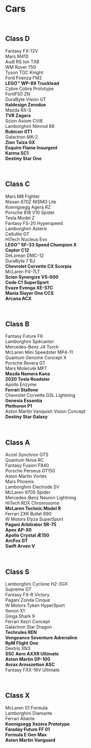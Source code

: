 # Cars

<br>

## Class D

Fantasy FX-12V  
Mars M410  
Audi RS Ion TX8  
WM Rover 750  
Tyson TGC Knight  
Ford Firenza FM2  
**LEGO™️ WP-89 Truckload**  
Cybre Cobra Prototype  
FortiF50 ZN  
DuraByte Vision GT  
**Italdesign Zerodue**  
Mazda RX-S  
**TVR Zagara**  
Scion Axiom CVi8  
Lamborghini Nimrod 88  
**Rubicon GT1**  
Galactron MK-2  
**Zion Taiza GX**  
**Esquire Flame Insurgent**  
**Karma SC1**  
**Destiny Star One**

<br>

## Class C

Mars M8 Fighter  
Nissan 670Z NISMO Lite  
Koenigsegg Agera RZ  
Porsche 818 V10 Spider  
Tesla Model Z  
Fantasy FS-20 Hyperspeed  
Lamborghini Asterix  
Cellulite GT  
HiTech Nucleus Evo  
**LEGO™️ SF-33 Speed Champion X**  
**Ceptor C12**  
DeLorean DMC-12  
DuraByte 7 RJ  
**Chevrolet Corvette CX Scorpia**  
McLaren P4-7LT  
**Scion Synergize VS-600**  
**Cede C1 SuperSport**  
**Evaze Evenga XE-57C**  
**Mania Slayer One CCS**  
**Arcana ACX**

<br>

## Class B

Fantasy Future F6  
Lamborghini Spécantor  
Mercedes-Benz J4 Torch  
McLaren Mini Speedster MP4-11  
Quantum Genome Concept X  
Porsche Revera GT  
Mars Molecule MP7  
**Mazda Namera Kana**  
**2020 Tesla Roadster**  
Apollo Enzyme  
**Ferrari Stallone**  
Chevrolet Corvette GSL Lightning  
**Genesis Essentia**  
**Plethoron P1**  
Aston Martin Vanquish Vision Concept  
**Destiny Star Galaxy**

<br>

## Class A

Accel Synchron GTS  
Quantum Nova RC  
Fantasy Fusion F840  
Porsche Perseus GT150  
Aston Martin Vortex  
Mars Phoenix  
Lamborghini Electrode SV  
McLaren 970S Spider  
Mercedes-Benz Neuron Lightning  
HiTech RDX Chromosome  
**McLaren Technic Model R**  
Ferrari ZXK Bullet 890  
W Motors Elyza SuperSport  
**Pagani Arbitrator SR-75**  
**Apex AP-X0**  
**Apollo Crystal Æ150**  
**ArcFox GT**  
**Swift Arven V**

<br>

## Class S

Lamborghini Cyclone H2-3GX  
Supreme GT  
Fantasy FX-R Victory  
Pagani Zonda Cinque  
W Motors Tyken HyperSport  
Xenon X1  
Ginga Shark 9  
Ferrari Xezri Concept  
Galactron Star Dragon  
**Techrules REN**  
**Vengeance Seventure Adrenaline**  
**RpM Flight One**  
Dextris XN3  
**SSC Aero AXXR Ultimate**  
**Aston Martin DP-100**  
**Avrax Armazetton ASC**  
Fantasy FXX-16V Ultimate

<br>

## Class X

McLaren S1 Formula  
Lamborghini Diamante  
Ferrari Aliante  
**Koenigsegg Xezera Prototype**  
**Faraday Future FF 01**  
**Formula E Gen Max**  
**Aston Martin Vanguard**
